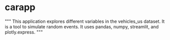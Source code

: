 # carapp
""" This application explores different variables in the vehicles_us dataset. It is a tool to simulate random events. It uses pandas, numpy, streamlit, and plotly.express. """
